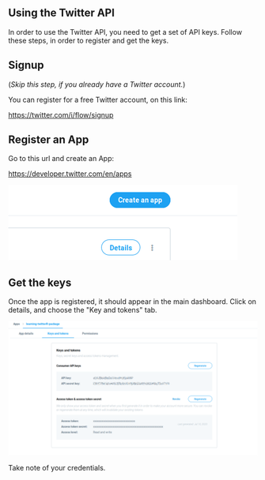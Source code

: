 ## Using the Twitter API

In order to use the Twitter API, you need to get a set of API keys.
Follow these steps, in order to register and get the keys.

## Signup

(*Skip this step, if you already have a Twitter account.*)

You can register for a free Twitter account, on this link:

https://twitter.com/i/flow/signup

## Register an App

Go to this url and create an App:

https://developer.twitter.com/en/apps

![alt text](create_app.png "Title")

## Get the keys

Once the app is registered, it should appear in the main dashboard. Click on details, and choose the "Key and tokens" tab.

![alt text](keys.png "Title")

Take note of your credentials.


